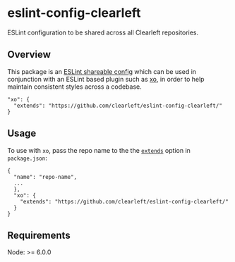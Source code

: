 # eslint-config-clearleft

ESLint configuration to be shared across all Clearleft repositories.

## Overview

This package is an [ESLint shareable config](http://eslint.org/docs/developer-guide/shareable-configs) which can be used in conjunction with an ESLint based plugin such as [xo](https://github.com/sindresorhus/xo), in order to help maintain consistent styles across a codebase.

```
"xo": {
  "extends": "https://github.com/clearleft/eslint-config-clearleft/"
}
```

## Usage
To use with `xo`, pass the repo name to the the [`extends`](https://github.com/sindresorhus/xo#extends) option in `package.json`:

```
{
  "name": "repo-name",
  ...
  },
  "xo": {
    "extends": "https://github.com/clearleft/eslint-config-clearleft/"
  }
}
```

## Requirements
Node: >= 6.0.0
